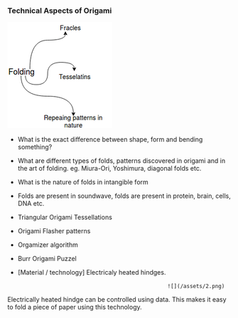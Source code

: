 ### Technical Aspects of Origami

![](/assets/1.png)

* What is the exact difference between shape, form and bending something?
* What are different types of folds, patterns discovered in origami and in the art of folding. eg. Miura-Ori, Yoshimura, diagonal folds etc.
* What is the nature of folds in intangible form
* Folds are present in soundwave, folds are present in protein, brain, cells, DNA etc.
* Triangular Origami Tessellations
* Origami Flasher patterns

* Orgamizer algorithm

* Burr Origami Puzzel

* \[Material / technology\] Electricaly heated hindges.

                                                     ![](/assets/2.png)

Electrically heated hindge can be controlled using data. This makes it easy to fold a piece of paper using this technology.

